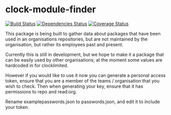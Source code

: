 # clock-module-finder

[![Build Status](https://img.shields.io/travis/clocklimited/clock-module-finder/master.svg?style=flat-square)](https://travis-ci.org/clocklimited/clock-module-finder)
[![Dependencies Status](https://img.shields.io/david/clocklimited/clock-module-finder.svg?style=flat-square)](https://david-dm.org/clocklimited/clock-module-finder)
[![Coverage Status](https://img.shields.io/coveralls/clocklimited/clock-module-finder/master.svg?style=flat-square)](https://coveralls.io/github/clocklimited/clock-module-finder?branch=master)

This package is being built to gather data about packages that have been used in an organisations repositories, but are not maintained by the organisation, but rather its employees past and present.

Currently this is still in development, but we hope to make it a package that can be easily used by other organisations; at the moment some values are hardcoded in for clocklimited.

However if you would like to use it now you can generate a personal access token, ensure that you are a member of the teams / organisation that you wish to check. Then when generating your key, ensure that it has permissions to repo and read:org.

Rename examplepasswords.json to passwords.json, and edit it to include your token.
